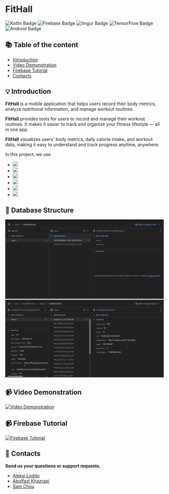 # FitHall

<p>
  
<img alt="Kotlin Badge" src="https://img.shields.io/badge/Kotlin-7F52FF?style=for-the-badge&logo=Kotlin&logoColor=white" />

<img alt="Firebase Badge" src="https://img.shields.io/badge/Firebase-DD2C00?style=for-the-badge&logo=firebase&logoColor=fff" />

<img alt="Imgur Badge" src="https://img.shields.io/badge/Imgur-1BB76E?style=for-the-badge&logo=imgur&logoColor=white" />

<img alt="TensorFlow Badge" src="https://img.shields.io/badge/TensorFlow-FF6F00?style=for-the-badge&logo=tensorflow&logoColor=white" />

<img alt="Android Badge" src="https://img.shields.io/badge/Android-3DDC84?style=for-the-badge&logo=android&logoColor=white" />

</p>

## :books: Table of the content

- [Introduction](#bulb-introduction)
- [Video Demonstration](#video_camera-video-demonstration)
- [Firebase Tutorial](#video_camera-firebase-tutorial)
- [Contacts](#email-contacts)

## :bulb: Introduction

**FitHall** is a mobile application that helps users record their body metrics, analyze nutritional information, and manage workout routines.

**FitHall** provides tools for users to record and manage their workout routines. It makes it easier to track and organize your fitness lifestyle — all in one app.

**FitHall** visualizes users' body metrics, daily calorie intake, and workout data, making it easy to understand and track progress anytime, anywhere.

In this project, we use

- <img src="https://img.shields.io/badge/Authentication-Firebase-DD2C00">
- <img src="https://img.shields.io/badge/Database-Firestore-316192">
- <img src="https://img.shields.io/badge/ImageStorage-Imgur-1BB76E">
- <img src="https://img.shields.io/badge/MachineLearning-TensorFlow-FF6F00">
- <img src="https://img.shields.io/badge/Nutrition Data-USDA API-303030">
- <img src="https://img.shields.io/badge/Workout Data-Wger API-008ad7">

## :floppy_disk: Database Structure

![DB Structure](/app/src/main/res/drawable/db_structure.png)
![Meal Object](/app/src/main/res/drawable/meal_obj.png)

## :video_camera: Video Demonstration

[![Video Demonstration](https://img.youtube.com/vi/1RGnWKbDrts/0.jpg)](https://youtube.com/shorts/1RGnWKbDrts)

## :video_camera: Firebase Tutorial

[![Firebase Tutorial](https://img.youtube.com/vi/FCJT323--5A/0.jpg)](https://www.youtube.com/watch?v=FCJT323--5A)

## :email: Contacts

**Send us your questions or support requests.**

- [Aleksi Loddo](mailto:t3loal00@students.oamk.fi)
- [Abolfazl Khazraei](mailto:t3khab00@students.oamk.fi)
- [Sam Chou](https://github.com/FuzzyKala)
